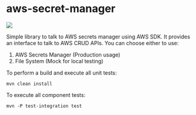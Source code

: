 # aws-secret-manager
![](https://github.com/anarwal/aws-secret-manager/workflows/AWS%20Secrets%20Manager%20Wrapper/badge.svg)

Simple library to talk to AWS secrets manager using AWS SDK. It provides an interface to talk to AWS CRUD APIs. 
You can choose either to use:
 1. AWS Secrets Manager (Production usage)
 2. File System (Mock for local testing)

To perform a build and execute all unit tests:
```
mvn clean install
```

To execute all component tests:
```
mvn -P test-integration test
```
